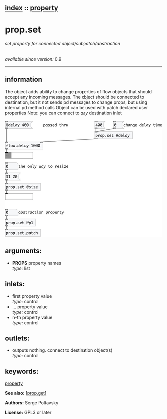 [index](index.html) :: [property](category_property.html)
---

# prop.set

###### set property for connected object/subpatch/abstraction

*available since version:* 0.9

---


## information
The object adds ability to change properties of flow objects that should accept
            any incoming messages. The object should be connected to destination, but it not sends
            pd messages to change props, but using internal pd method calls
Object can be used with patch declared user properties
Note: you can connect to *any* destination inlet



[![example](../examples/img/prop.set.jpg)](../examples/pd/prop.set.pd)



## arguments:

* **PROPS**
property names<br>
_type:_ list<br>







## inlets:

* first property value<br>
_type:_ control
* ... property value<br>
_type:_ control
* n-th property value<br>
_type:_ control



## outlets:

* outputs nothing. connect to destination object(s)<br>
_type:_ control



## keywords:

[property](keywords/property.html)



**See also:**
[\[prop.get\]](prop.get.html)




**Authors:** Serge Poltavsky




**License:** GPL3 or later






